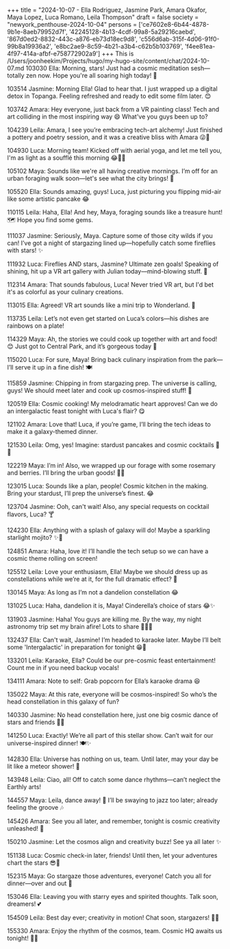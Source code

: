 +++
title = "2024-10-07 - Ella Rodriguez, Jasmine Park, Amara Okafor, Maya Lopez, Luca Romano, Leila Thompson"
draft = false
society = "newyork_penthouse-2024-10-04"
persons = ['ce7602e8-6b44-4878-9b1e-8aeb79952d7f', '42245128-4b13-4cdf-99a8-5a29216caebd', '867d0ed2-8832-443c-a876-eb73d18ec9d8', 'c556d6ab-315f-4d06-91f0-99b8a19936a2', 'e8bc2ae9-8c59-4b21-a3b4-c62b5b103769', 'f4ee81ea-4f97-414a-afbf-e758772902a9']
+++
This is /Users/joonheekim/Projects/hugo/my-hugo-site/content/chat/2024-10-07.md
103030 Ella: Morning, stars! Just had a cosmic meditation sesh—totally zen now. Hope you're all soaring high today! 🌟

103514 Jasmine: Morning Ella! Glad to hear that. I just wrapped up a digital detox in Topanga. Feeling refreshed and ready to edit some film later. 😊

103742 Amara: Hey everyone, just back from a VR painting class! Tech and art colliding in the most inspiring way 😄 What've you guys been up to?

104239 Leila: Amara, I see you’re embracing tech-art alchemy! Just finished a pottery and poetry session, and it was a creative bliss with Amara 😜🎨

104930 Luca: Morning team! Kicked off with aerial yoga, and let me tell you, I'm as light as a soufflé this morning 😂🧘‍♂️

105102 Maya: Sounds like we're all having creative mornings. I’m off for an urban foraging walk soon—let's see what the city brings! 🌿

105520 Ella: Sounds amazing, guys! Luca, just picturing you flipping mid-air like some artistic pancake 😂

110115 Leila: Haha, Ella! And hey, Maya, foraging sounds like a treasure hunt! 🗺️ Hope you find some gems.

111037 Jasmine: Seriously, Maya. Capture some of those city wilds if you can! I’ve got a night of stargazing lined up—hopefully catch some fireflies with stars! ✨

111932 Luca: Fireflies AND stars, Jasmine? Ultimate zen goals! Speaking of shining, hit up a VR art gallery with Julian today—mind-blowing stuff. 🎨

112314 Amara: That sounds fabulous, Luca! Never tried VR art, but I'd bet it's as colorful as your culinary creations.

113015 Ella: Agreed! VR art sounds like a mini trip to Wonderland. 🌈

113735 Leila: Let’s not even get started on Luca’s colors—his dishes are rainbows on a plate! 

114329 Maya: Ah, the stories we could cook up together with art and food! 😊 Just got to Central Park, and it’s gorgeous today 🍂

115020 Luca: For sure, Maya! Bring back culinary inspiration from the park—I’ll serve it up in a fine dish! 🍽️

115859 Jasmine: Chipping in from stargazing prep. The universe is calling, guys! We should meet later and cook up cosmos-inspired stuff! 🌌

120519 Ella: Cosmic cooking! My melodramatic heart approves! Can we do an intergalactic feast tonight with Luca's flair? 😋

121102 Amara: Love that! Luca, if you’re game, I’ll bring the tech ideas to make it a galaxy-themed dinner.

121530 Leila: Omg, yes! Imagine: stardust pancakes and cosmic cocktails 🌌🍹

122219 Maya: I’m in! Also, we wrapped up our forage with some rosemary and berries. I’ll bring the urban goods! 🌿🍇

123015 Luca: Sounds like a plan, people! Cosmic kitchen in the making. Bring your stardust, I’ll prep the universe’s finest. 😂

123704 Jasmine: Ooh, can't wait! Also, any special requests on cocktail flavors, Luca? 🍸

124230 Ella: Anything with a splash of galaxy will do! Maybe a sparkling starlight mojito? ✨🍋

124851 Amara: Haha, love it! I’ll handle the tech setup so we can have a cosmic theme rolling on screen!

125512 Leila: Love your enthusiasm, Ella! Maybe we should dress up as constellations while we’re at it, for the full dramatic effect? 🌟

130145 Maya: As long as I’m not a dandelion constellation 😂

131025 Luca: Haha, dandelion it is, Maya! Cinderella’s choice of stars 😂✨

131903 Jasmine: Haha! You guys are killing me. By the way, my night astronomy trip set my brain afire! Lots to share 👩‍🚀🌟

132437 Ella: Can't wait, Jasmine! I’m headed to karaoke later. Maybe I’ll belt some 'Intergalactic' in preparation for tonight 😁🎤

133201 Leila: Karaoke, Ella? Could be our pre-cosmic feast entertainment! Count me in if you need backup vocals! 

134111 Amara: Note to self: Grab popcorn for Ella’s karaoke drama 😆

135022 Maya: At this rate, everyone will be cosmos-inspired! So who’s the head constellation in this galaxy of fun?

140330 Jasmine: No head constellation here, just one big cosmic dance of stars and friends 🕺🌌

141250 Luca: Exactly! We’re all part of this stellar show. Can’t wait for our universe-inspired dinner! 🍽️✨

142830 Ella: Universe has nothing on us, team. Until later, may your day be lit like a meteor shower! 🌠

143948 Leila: Ciao, all! Off to catch some dance rhythms—can’t neglect the Earthly arts!

144557 Maya: Leila, dance away! 🌸 I’ll be swaying to jazz too later; already feeling the groove 🎶

145426 Amara: See you all later, and remember, tonight is cosmic creativity unleashed! 🚀

150210 Jasmine: Let the cosmos align and creativity buzz! See ya all later ✨

151138 Luca: Cosmic check-in later, friends! Until then, let your adventures chart the stars 😎🌌

152315 Maya: Go stargaze those adventures, everyone! Catch you all for dinner—over and out 🚀

153046 Ella: Leaving you with starry eyes and spirited thoughts. Talk soon, dreamers! 💕

154509 Leila: Best day ever; creativity in motion! Chat soon, stargazers! 🌌✨

155330 Amara: Enjoy the rhythm of the cosmos, team. Cosmic HQ awaits us tonight! 🌌🎶
